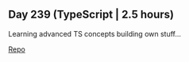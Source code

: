 ## Day 239 (TypeScript | 2.5 hours)

Learning advanced TS concepts
building own stuff...

[Repo](https://github.com/alexvyber/typescript_stuff)

